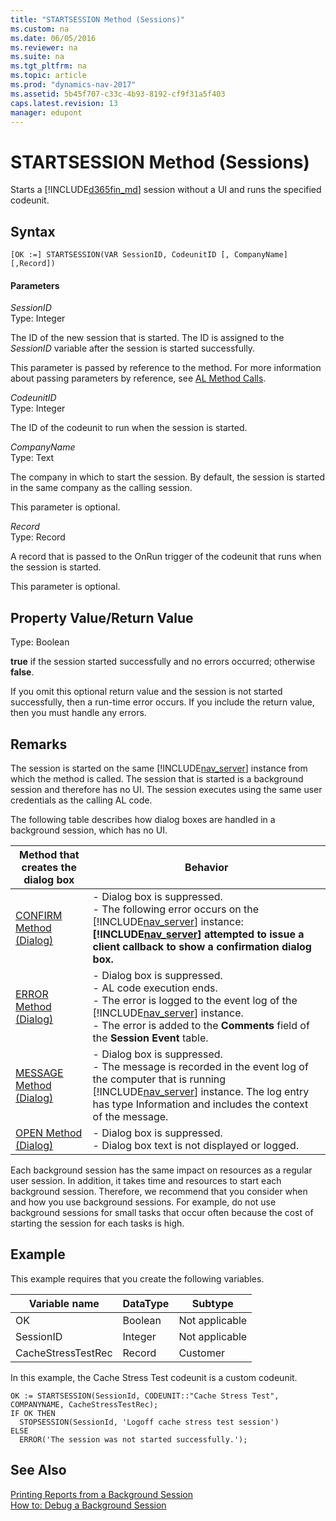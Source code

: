 ```yaml
---
title: "STARTSESSION Method (Sessions)"
ms.custom: na
ms.date: 06/05/2016
ms.reviewer: na
ms.suite: na
ms.tgt_pltfrm: na
ms.topic: article
ms.prod: "dynamics-nav-2017"
ms.assetid: 5b45f707-c33c-4b93-8192-cf9f31a5f403
caps.latest.revision: 13
manager: edupont
---
```

# STARTSESSION Method (Sessions)
Starts a [!INCLUDE[d365fin_md](../includes/d365fin_md.md)] session without a UI and runs the specified codeunit.  

## Syntax  

```  
[OK :=] STARTSESSION(VAR SessionID, CodeunitID [, CompanyName] [,Record])  
```  

#### Parameters  
 *SessionID*  
 Type: Integer  

 The ID of the new session that is started. The ID is assigned to the *SessionID* variable after the session is started successfully.  

 This parameter is passed by reference to the method. For more information about passing parameters by reference, see [AL Method Calls](C-AL-Method-Calls.md).  

 *CodeunitID*  
 Type: Integer  

 The ID of the codeunit to run when the session is started.  

 *CompanyName*  
 Type: Text  

 The company in which to start the session. By default, the session is started in the same company as the calling session.  

 This parameter is optional.  

 *Record*  
 Type: Record  

 A record that is passed to the OnRun trigger of the codeunit that runs when the session is started.  

 This parameter is optional.  

## Property Value/Return Value  
 Type: Boolean  

 **true** if the session started successfully and no errors occurred; otherwise **false**.  

 If you omit this optional return value and the session is not started successfully, then a run-time error occurs. If you include the return value, then you must handle any errors.  

## Remarks  
 The session is started on the same [!INCLUDE[nav_server](includes/nav_server_md.md)] instance from which the method is called. The session that is started is a background session and therefore has no UI. The session executes using the same user credentials as the calling AL code.  

 The following table describes how dialog boxes are handled in a background session, which has no UI.  

|Method that creates the dialog box|Behavior|  
|------------------------------------------|--------------|  
|[CONFIRM Method \(Dialog\)](devenv-CONFIRM-Method-Dialog.md)|-   Dialog box is suppressed.<br />-   The following error occurs on the [!INCLUDE[nav_server](includes/nav_server_md.md)] instance: **[!INCLUDE[nav_server](includes/nav_server_md.md)] attempted to issue a client callback to show a confirmation dialog box.**|  
|[ERROR Method \(Dialog\)](devenv-ERROR-Method-Dialog.md)|-   Dialog box is suppressed.<br />-   AL code execution ends.<br />-   The error is logged to the event log of the [!INCLUDE[nav_server](includes/nav_server_md.md)] instance.<br />-   The error is added to the **Comments** field of the **Session Event** table.|  
|[MESSAGE Method \(Dialog\)](devenv-MESSAGE-Method-Dialog.md)|-   Dialog box is suppressed.<br />-   The message is recorded in the event log of the computer that is running [!INCLUDE[nav_server](includes/nav_server_md.md)] instance. The log entry has type Information and includes the context of the message.|  
|[OPEN Method \(Dialog\)](devenv-OPEN-Method-Dialog.md)|-   Dialog box is suppressed.<br />-   Dialog box text is not displayed or logged.|  

 Each background session has the same impact on resources as a regular user session. In addition, it takes time and resources to start each background session. Therefore, we recommend that you consider when and how you use background sessions. For example, do not use background sessions for small tasks that occur often because the cost of starting the session for each tasks is high.  

## Example  
 This example requires that you create the following variables.  

|Variable name|DataType|Subtype|  
|-------------------|--------------|-------------|  
|OK|Boolean|Not applicable|  
|SessionID|Integer|Not applicable|  
|CacheStressTestRec|Record|Customer|  

 In this example, the Cache Stress Test codeunit is a custom codeunit.  

```  
OK := STARTSESSION(SessionId, CODEUNIT::"Cache Stress Test", COMPANYNAME, CacheStressTestRec);  
IF OK THEN  
  STOPSESSION(SessionId, 'Logoff cache stress test session')  
ELSE  
  ERROR('The session was not started successfully.');  
```  

## See Also  
 [Printing Reports from a Background Session](Printing-Reports-from-a-Background-Session.md)   
 [How to: Debug a Background Session](How-to--Debug-a-Background-Session.md)
